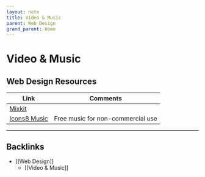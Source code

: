 ```yaml
---
layout: note
title: Video & Music
parent: Web Design
grand_parent: Home
---
```


# Video & Music

## Web Design Resources

| Link                                     | Comments                          |
| ---------------------------------------- | --------------------------------- |
| [Mixkit](https://mixkit.co/)             |
| [Icons8 Music](https://icons8.com/music) | Free music for non-commercial use |

---
## Backlinks
* [[Web Design]]
	* [[Video & Music]]

